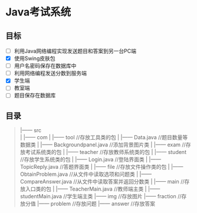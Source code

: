 # Java考试系统

## 目标

- [ ] 利用Java网络编程实现发送题目和答案到另一台PC端 
- [x] 使用Swing皮肤包
- [ ] 用户名密码保存在数据库中
- [ ] 利用网络编程发送分数到服务端
- [x] 学生端
- [ ] 教室端
- [ ] 题目保存在数据库

## 目录

>|—— src			
>|	|—— com	
>|		|——	tool						//存放工具类的包
>|			|——	Data.java				//题目数量等数据类
>|			|——	Backgroundpanel.java	//添加背景图片类
>|		|——	exam						//存放考试系统类的包
>|			|——	teacher					//存放教师系统类的包
>|			|—— student					//存放学生系统类的包
>|				|——	Login.java			//登陆界面类
>|				|——	TopicReply.java		//答题界面类
>|		|——	file						//存放文件操作类的包
>|			|——	ObtainProblem.java		//从文件中读取选项和问题类
>|			|——	CompareAnswer.java		//从文件中读取答案并返回分数类
>|		|——	main						//存放入口类的包
>|			|——	TeacherMain.java		//教师端主类
>|			|——	studentMain.java		//学生端主类
>|——	img									//存放图片
>|——	fraction							//存放分值
>|——	problem								//存放问题
>|——	answer								//存放答案

